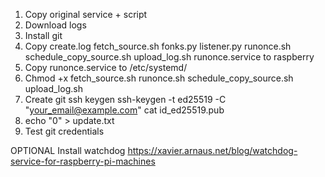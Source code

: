 1. Copy original service + script
2. Download logs
3. Install git
4. Copy create.log fetch_source.sh fonks.py listener.py runonce.sh schedule_copy_source.sh upload_log.sh runonce.service to raspberry
5. Copy runonce.service to /etc/systemd/
6. Chmod +x fetch_source.sh runonce.sh schedule_copy_source.sh upload_log.sh
7. Create git ssh keygen
   ssh-keygen -t ed25519 -C "your_email@example.com"
   cat id_ed25519.pub
8. echo "0" > update.txt
9. Test git credentials

OPTIONAL Install watchdog
https://xavier.arnaus.net/blog/watchdog-service-for-raspberry-pi-machines
